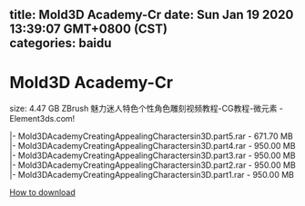 
title: Mold3D Academy-Cr
date: Sun Jan 19 2020 13:39:07 GMT+0800 (CST)    
categories: baidu
---

# Mold3D Academy-Cr
size: 4.47 GB
 ZBrush 魅力迷人特色个性角色雕刻视频教程-CG教程-微元素 - Element3ds.com!
 
|- Mold3DAcademyCreatingAppealingCharactersin3D.part5.rar - 671.70 MB
|- Mold3DAcademyCreatingAppealingCharactersin3D.part4.rar - 950.00 MB
|- Mold3DAcademyCreatingAppealingCharactersin3D.part3.rar - 950.00 MB
|- Mold3DAcademyCreatingAppealingCharactersin3D.part2.rar - 950.00 MB
|- Mold3DAcademyCreatingAppealingCharactersin3D.part1.rar - 950.00 MB

[How to download](https://bpcam.bemobtrk.com/go/2ceec3aa-1ca2-46d6-b9ff-aaa5c184517c?jno=5101)